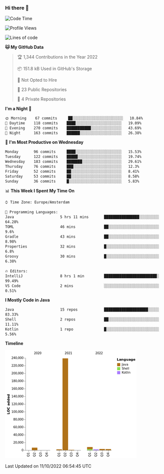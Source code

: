 ### Hi there 👋


<!--START_SECTION:waka-->
![Code Time](http://img.shields.io/badge/Code%20Time-2%2C515%20hrs%2054%20mins-blue)

![Profile Views](http://img.shields.io/badge/Profile%20Views-6-blue)

![Lines of code](https://img.shields.io/badge/From%20Hello%20World%20I%27ve%20Written-265%20Thousand%20lines%20of%20code-blue)

**🐱 My GitHub Data** 

> 🏆 1,344 Contributions in the Year 2022
 > 
> 📦 151.8 kB Used in GitHub's Storage 
 > 
> 🚫 Not Opted to Hire
 > 
> 📜 23 Public Repositories 
 > 
> 🔑 4 Private Repositories  
 > 
**I'm a Night 🦉** 

```text
🌞 Morning    67 commits     ██░░░░░░░░░░░░░░░░░░░░░░░   10.84% 
🌆 Daytime    118 commits    ████░░░░░░░░░░░░░░░░░░░░░   19.09% 
🌃 Evening    270 commits    ███████████░░░░░░░░░░░░░░   43.69% 
🌙 Night      163 commits    ██████░░░░░░░░░░░░░░░░░░░   26.38%

```
📅 **I'm Most Productive on Wednesday** 

```text
Monday       96 commits     ████░░░░░░░░░░░░░░░░░░░░░   15.53% 
Tuesday      122 commits    █████░░░░░░░░░░░░░░░░░░░░   19.74% 
Wednesday    183 commits    ███████░░░░░░░░░░░░░░░░░░   29.61% 
Thursday     76 commits     ███░░░░░░░░░░░░░░░░░░░░░░   12.3% 
Friday       52 commits     ██░░░░░░░░░░░░░░░░░░░░░░░   8.41% 
Saturday     53 commits     ██░░░░░░░░░░░░░░░░░░░░░░░   8.58% 
Sunday       36 commits     █░░░░░░░░░░░░░░░░░░░░░░░░   5.83%

```


📊 **This Week I Spent My Time On** 

```text
⌚︎ Time Zone: Europe/Amsterdam

💬 Programming Languages: 
Java                     5 hrs 11 mins       ████████████████░░░░░░░░░   64.28% 
TOML                     46 mins             ██░░░░░░░░░░░░░░░░░░░░░░░   9.6% 
Gradle                   43 mins             ██░░░░░░░░░░░░░░░░░░░░░░░   8.98% 
Properties               32 mins             █░░░░░░░░░░░░░░░░░░░░░░░░   6.8% 
Groovy                   30 mins             █░░░░░░░░░░░░░░░░░░░░░░░░   6.38%

🔥 Editors: 
IntelliJ                 8 hrs 1 min         ████████████████████████░   99.49% 
VS Code                  2 mins              ░░░░░░░░░░░░░░░░░░░░░░░░░   0.51%

```

**I Mostly Code in Java** 

```text
Java                     15 repos            ████████████████████░░░░░   83.33% 
Shell                    2 repos             ██░░░░░░░░░░░░░░░░░░░░░░░   11.11% 
Kotlin                   1 repo              █░░░░░░░░░░░░░░░░░░░░░░░░   5.56%

```


**Timeline**

![Chart not found](https://raw.githubusercontent.com/powercasgamer/powercasgamer/master/charts/bar_graph.png) 


 Last Updated on 11/10/2022 06:54:45 UTC
<!--END_SECTION:waka-->
